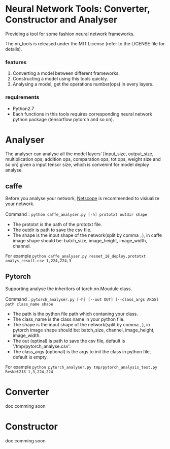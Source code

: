 # Neural Network Tools: Converter, Constructor and Analyser

 Providing a tool for some fashion neural network frameworks.
 
 The nn_tools is released under the MIT License (refer to the LICENSE file for details).

### features

1. Converting a model between different frameworks.
2. Constructing a model using this tools quickly.
3. Analysing a model, get the operations number(ops) in every layers.

### requirements

- Python2.7
- Each functions in this tools requires corresponding neural network python package (tensorflow pytorch and so on).

# Analyser

The analyser can analyse all the model layers' [input_size, output_size, multiplication ops, addition ops, comparation ops, tot ops, weight size and so on] given a input tensor size, which is convenint for model deploy analyse.

## caffe
Before you analyse your network, [Netscope](http://ethereon.github.io/netscope/#/editor)
is recommended to visiualize your network.

Command：`python caffe_analyser.py [-h] prototxt outdir shape`
- The prototxt is the path of the prototxt file.
- The outdir is path to save the csv file.
- The shape is the input shape of the network(split by comma `,`), in caffe image shape should be: batch_size, image_height, image_width, channel.

For example `python caffe_analyser.py resnet_18_deploy.prototxt analys_result.csv 1,224,224,3`

## Pytorch
Supporting analyse the inheritors of torch.nn.Moudule class.

Command：`pytorch_analyser.py [-h] [--out OUT] [--class_args ARGS] path class_name shape`
- The path is the python file path which contaning your class.
- The class_name is the class name in your python file.
- The shape is the input shape of the network(split by comma `,`), in pytorch image shape should be: batch_size, channel, image_height, image_width.
- The out (optinal) is path to save the csv file, default is '/tmp/pytorch_analyse.csv'.
- The class_args (optional) is the args to init the class in python file, default is empty.

For example `python pytorch_analyser.py tmp/pytorch_analysis_test.py ResNet218 1,3,224,224`

# Converter

doc comming soon

# Constructor

doc comming soon

